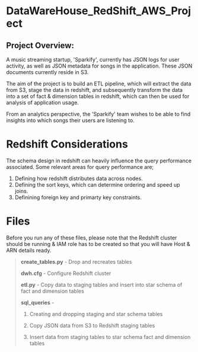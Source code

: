 # DataWareHouse_RedShift_AWS_Project

## Project Overview:

A music streaming startup, 'Sparkify', currently has JSON logs for user activity, as well as JSON metadata for songs in the application. These JSON documents currently reside in S3.

The aim of the project is to build an ETL pipeline, which will extract the data from S3, stage the data in redshift, and subsequently transform the data into a set of fact & dimension tables in redshift, which can then be used for analysis of application usage.

From an analytics perspective, the 'Sparkify' team wishes to be able to find insights into which songs their users are listening to.

# Redshift Considerations
The schema design in redshift can heavily influence the query performance associated. Some relevant areas for query performance are;

1. Defining how redshift distributes data across nodes.
2. Defining the sort keys, which can determine ordering and speed up joins.
3. Definining foreign key and primarty key constraints.

# Files

Before you run any of these files, please note that the Redshift cluster should be running & IAM role has to be created so that you will have Host & ARN details ready. 

> **create_tables.py** - Drop and recreates tables
> 
> **dwh.cfg** - Configure Redshift cluster
> 
> **etl.py** - Copy data to staging tables and insert into star schema of fact and dimension tables
> 
> **sql_queries** - 
> 
>    1. Creating and dropping staging and star schema tables
>         
>    2. Copy JSON data from S3 to Redshift staging tables
>    
>    3. Insert data from staging tables to star schema fact and dimension tables
